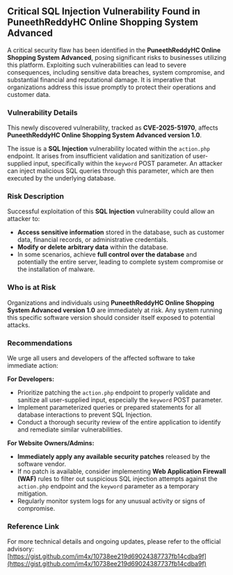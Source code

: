 ## Critical SQL Injection Vulnerability Found in PuneethReddyHC Online Shopping System Advanced

A critical security flaw has been identified in the **PuneethReddyHC Online Shopping System Advanced**, posing significant risks to businesses utilizing this platform. Exploiting such vulnerabilities can lead to severe consequences, including sensitive data breaches, system compromise, and substantial financial and reputational damage. It is imperative that organizations address this issue promptly to protect their operations and customer data.

### Vulnerability Details

This newly discovered vulnerability, tracked as **CVE-2025-51970**, affects **PuneethReddyHC Online Shopping System Advanced version 1.0**.

The issue is a **SQL Injection** vulnerability located within the `action.php` endpoint. It arises from insufficient validation and sanitization of user-supplied input, specifically within the `keyword` POST parameter. An attacker can inject malicious SQL queries through this parameter, which are then executed by the underlying database.

### Risk Description

Successful exploitation of this **SQL Injection** vulnerability could allow an attacker to:
*   **Access sensitive information** stored in the database, such as customer data, financial records, or administrative credentials.
*   **Modify or delete arbitrary data** within the database.
*   In some scenarios, achieve **full control over the database** and potentially the entire server, leading to complete system compromise or the installation of malware.

### Who is at Risk

Organizations and individuals using **PuneethReddyHC Online Shopping System Advanced version 1.0** are immediately at risk. Any system running this specific software version should consider itself exposed to potential attacks.

### Recommendations

We urge all users and developers of the affected software to take immediate action:

**For Developers:**
*   Prioritize patching the `action.php` endpoint to properly validate and sanitize all user-supplied input, especially the `keyword` POST parameter.
*   Implement parameterized queries or prepared statements for all database interactions to prevent SQL Injection.
*   Conduct a thorough security review of the entire application to identify and remediate similar vulnerabilities.

**For Website Owners/Admins:**
*   **Immediately apply any available security patches** released by the software vendor.
*   If no patch is available, consider implementing **Web Application Firewall (WAF)** rules to filter out suspicious SQL injection attempts against the `action.php` endpoint and the `keyword` parameter as a temporary mitigation.
*   Regularly monitor system logs for any unusual activity or signs of compromise.

### Reference Link

For more technical details and ongoing updates, please refer to the official advisory:
[https://gist.github.com/im4x/10738ee219d69024387737fb14cdba9f](https://gist.github.com/im4x/10738ee219d69024387737fb14cdba9f)